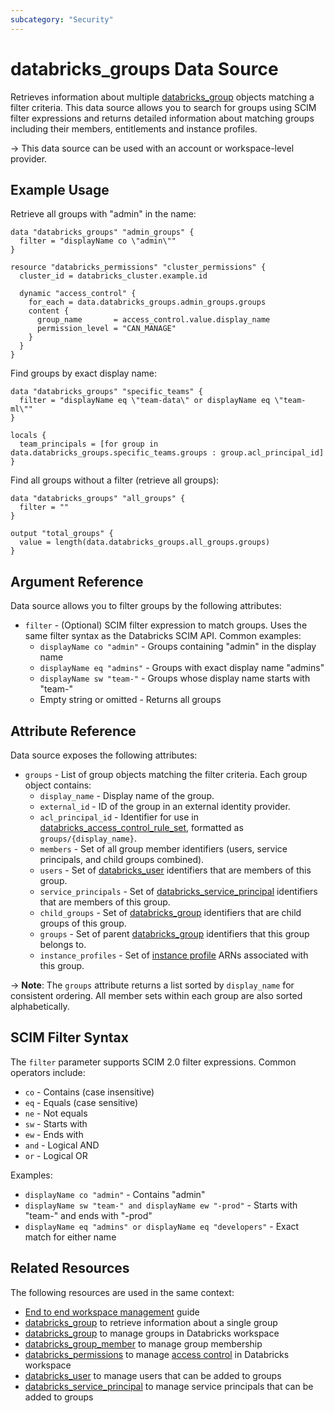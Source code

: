 ```yaml
---
subcategory: "Security"
---
```

# databricks_groups Data Source

Retrieves information about multiple [databricks_group](../resources/group.md) objects matching a filter criteria. This data source allows you to search for groups using SCIM filter expressions and returns detailed information about matching groups including their members, entitlements and instance profiles.

-> This data source can be used with an account or workspace-level provider.

## Example Usage

Retrieve all groups with "admin" in the name:

```hcl
data "databricks_groups" "admin_groups" {
  filter = "displayName co \"admin\""
}

resource "databricks_permissions" "cluster_permissions" {
  cluster_id = databricks_cluster.example.id

  dynamic "access_control" {
    for_each = data.databricks_groups.admin_groups.groups
    content {
      group_name       = access_control.value.display_name
      permission_level = "CAN_MANAGE"
    }
  }
}
```

Find groups by exact display name:

```hcl
data "databricks_groups" "specific_teams" {
  filter = "displayName eq \"team-data\" or displayName eq \"team-ml\""
}

locals {
  team_principals = [for group in data.databricks_groups.specific_teams.groups : group.acl_principal_id]
}
```

Find all groups without a filter (retrieve all groups):

```hcl
data "databricks_groups" "all_groups" {
  filter = ""
}

output "total_groups" {
  value = length(data.databricks_groups.all_groups.groups)
}
```

## Argument Reference

Data source allows you to filter groups by the following attributes:

* `filter` - (Optional) SCIM filter expression to match groups. Uses the same filter syntax as the Databricks SCIM API. Common examples:
  * `displayName co "admin"` - Groups containing "admin" in the display name
  * `displayName eq "admins"` - Groups with exact display name "admins"
  * `displayName sw "team-"` - Groups whose display name starts with "team-"
  * Empty string or omitted - Returns all groups

## Attribute Reference

Data source exposes the following attributes:

* `groups` - List of group objects matching the filter criteria. Each group object contains:
  * `display_name` - Display name of the group.
  * `external_id` - ID of the group in an external identity provider.
  * `acl_principal_id` - Identifier for use in [databricks_access_control_rule_set](../resources/access_control_rule_set.md), formatted as `groups/{display_name}`.
  * `members` - Set of all group member identifiers (users, service principals, and child groups combined).
  * `users` - Set of [databricks_user](../resources/user.md) identifiers that are members of this group.
  * `service_principals` - Set of [databricks_service_principal](../resources/service_principal.md) identifiers that are members of this group.
  * `child_groups` - Set of [databricks_group](../resources/group.md) identifiers that are child groups of this group.
  * `groups` - Set of parent [databricks_group](../resources/group.md) identifiers that this group belongs to.
  * `instance_profiles` - Set of [instance profile](../resources/instance_profile.md) ARNs associated with this group.

-> **Note**: The `groups` attribute returns a list sorted by `display_name` for consistent ordering. All member sets within each group are also sorted alphabetically.

## SCIM Filter Syntax

The `filter` parameter supports SCIM 2.0 filter expressions. Common operators include:

* `co` - Contains (case insensitive)
* `eq` - Equals (case sensitive)
* `ne` - Not equals
* `sw` - Starts with
* `ew` - Ends with
* `and` - Logical AND
* `or` - Logical OR

Examples:
* `displayName co "admin"` - Contains "admin"
* `displayName sw "team-" and displayName ew "-prod"` - Starts with "team-" and ends with "-prod"
* `displayName eq "admins" or displayName eq "developers"` - Exact match for either name

## Related Resources

The following resources are used in the same context:

* [End to end workspace management](../guides/workspace-management.md) guide
* [databricks_group](group.md) to retrieve information about a single group
* [databricks_group](../resources/group.md) to manage groups in Databricks workspace
* [databricks_group_member](../resources/group_member.md) to manage group membership
* [databricks_permissions](../resources/permissions.md) to manage [access control](https://docs.databricks.com/security/access-control/index.html) in Databricks workspace
* [databricks_user](../resources/user.md) to manage users that can be added to groups
* [databricks_service_principal](../resources/service_principal.md) to manage service principals that can be added to groups